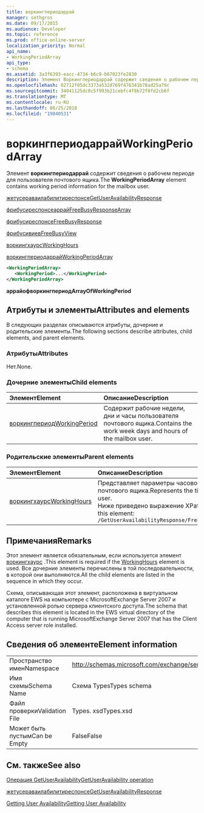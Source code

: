```yaml
---
title: воркингпериодаррай
manager: sethgros
ms.date: 09/17/2015
ms.audience: Developer
ms.topic: reference
ms.prod: office-online-server
localization_priority: Normal
api_name:
- WorkingPeriodArray
api_type:
- schema
ms.assetid: 3a3f6393-eacc-4734-b6c9-b67023fe2830
description: Элемент Воркингпериодаррай содержит сведения о рабочем периоде для пользователя почтового ящика.
ms.openlocfilehash: 02712f05dc3373a532d769f476341b78ad25a79c
ms.sourcegitcommit: 34041125dc8c5f993b21cebfc4f8b72f0fd2cb6f
ms.translationtype: MT
ms.contentlocale: ru-RU
ms.lasthandoff: 06/25/2018
ms.locfileid: "19840531"
---
```

# <a name="workingperiodarray"></a><span data-ttu-id="091b5-103">воркингпериодаррай</span><span class="sxs-lookup"><span data-stu-id="091b5-103">WorkingPeriodArray</span></span>

<span data-ttu-id="091b5-104">Элемент **воркингпериодаррай** содержит сведения о рабочем периоде для пользователя почтового ящика.</span><span class="sxs-lookup"><span data-stu-id="091b5-104">The **WorkingPeriodArray** element contains working period information for the mailbox user.</span></span> 
  
[<span data-ttu-id="091b5-105">жетусераваилабилитиреспонсе</span><span class="sxs-lookup"><span data-stu-id="091b5-105">GetUserAvailabilityResponse</span></span>](getuseravailabilityresponse.md)
  
[<span data-ttu-id="091b5-106">фрибусиреспонсеаррай</span><span class="sxs-lookup"><span data-stu-id="091b5-106">FreeBusyResponseArray</span></span>](freebusyresponsearray.md)
  
[<span data-ttu-id="091b5-107">фрибусиреспонсе</span><span class="sxs-lookup"><span data-stu-id="091b5-107">FreeBusyResponse</span></span>](freebusyresponse.md)
  
[<span data-ttu-id="091b5-108">фрибусивиев</span><span class="sxs-lookup"><span data-stu-id="091b5-108">FreeBusyView</span></span>](freebusyview.md)
  
[<span data-ttu-id="091b5-109">воркингхаурс</span><span class="sxs-lookup"><span data-stu-id="091b5-109">WorkingHours</span></span>](workinghours-ex15websvcsotherref.md)
  
[<span data-ttu-id="091b5-110">воркингпериодаррай</span><span class="sxs-lookup"><span data-stu-id="091b5-110">WorkingPeriodArray</span></span>](workingperiodarray.md)
  
```xml
<WorkingPeriodArray>
   <WorkingPeriod>...</WorkingPeriod>
</WorkingPeriodArray>
```

 <span data-ttu-id="091b5-111">**аррайофворкингпериод**</span><span class="sxs-lookup"><span data-stu-id="091b5-111">**ArrayOfWorkingPeriod**</span></span>
## <a name="attributes-and-elements"></a><span data-ttu-id="091b5-112">Атрибуты и элементы</span><span class="sxs-lookup"><span data-stu-id="091b5-112">Attributes and elements</span></span>

<span data-ttu-id="091b5-113">В следующих разделах описываются атрибуты, дочерние и родительские элементы.</span><span class="sxs-lookup"><span data-stu-id="091b5-113">The following sections describe attributes, child elements, and parent elements.</span></span>
  
### <a name="attributes"></a><span data-ttu-id="091b5-114">Атрибуты</span><span class="sxs-lookup"><span data-stu-id="091b5-114">Attributes</span></span>

<span data-ttu-id="091b5-115">Нет.</span><span class="sxs-lookup"><span data-stu-id="091b5-115">None.</span></span>
  
### <a name="child-elements"></a><span data-ttu-id="091b5-116">Дочерние элементы</span><span class="sxs-lookup"><span data-stu-id="091b5-116">Child elements</span></span>

|<span data-ttu-id="091b5-117">**Элемент**</span><span class="sxs-lookup"><span data-stu-id="091b5-117">**Element**</span></span>|<span data-ttu-id="091b5-118">**Описание**</span><span class="sxs-lookup"><span data-stu-id="091b5-118">**Description**</span></span>|
|:-----|:-----|
|[<span data-ttu-id="091b5-119">воркингпериод</span><span class="sxs-lookup"><span data-stu-id="091b5-119">WorkingPeriod</span></span>](workingperiod.md) <br/> |<span data-ttu-id="091b5-120">Содержит рабочие недели, дни и часы пользователя почтового ящика.</span><span class="sxs-lookup"><span data-stu-id="091b5-120">Contains the work week days and hours of the mailbox user.</span></span>  <br/> |
   
### <a name="parent-elements"></a><span data-ttu-id="091b5-121">Родительские элементы</span><span class="sxs-lookup"><span data-stu-id="091b5-121">Parent elements</span></span>

|<span data-ttu-id="091b5-122">**Элемент**</span><span class="sxs-lookup"><span data-stu-id="091b5-122">**Element**</span></span>|<span data-ttu-id="091b5-123">**Описание**</span><span class="sxs-lookup"><span data-stu-id="091b5-123">**Description**</span></span>|
|:-----|:-----|
|[<span data-ttu-id="091b5-124">воркингхаурс</span><span class="sxs-lookup"><span data-stu-id="091b5-124">WorkingHours</span></span>](workinghours-ex15websvcsotherref.md) <br/> |<span data-ttu-id="091b5-125">Представляет параметры часового пояса и рабочие часы для запрошенного пользователя почтового ящика.</span><span class="sxs-lookup"><span data-stu-id="091b5-125">Represents the time zone settings and working hours for the requested mailbox user.</span></span>  <br/> <span data-ttu-id="091b5-126">Ниже приведено выражение XPath для этого элемента:</span><span class="sxs-lookup"><span data-stu-id="091b5-126">The following is the XPath expression to this element:</span></span>  <br/>  `/GetUserAvailabilityResponse/FreeBusyResponseArray/FreeBusyResponse/FreeBusyView/WorkingHours` <br/> |
   
## <a name="remarks"></a><span data-ttu-id="091b5-127">Примечания</span><span class="sxs-lookup"><span data-stu-id="091b5-127">Remarks</span></span>

<span data-ttu-id="091b5-128">Этот элемент является обязательным, если используется элемент [воркингхаурс](workinghours-ex15websvcsotherref.md) .</span><span class="sxs-lookup"><span data-stu-id="091b5-128">This element is required if the [WorkingHours](workinghours-ex15websvcsotherref.md) element is used.</span></span> <span data-ttu-id="091b5-129">Все дочерние элементы перечислены в той последовательности, в которой они выполняются.</span><span class="sxs-lookup"><span data-stu-id="091b5-129">All the child elements are listed in the sequence in which they occur.</span></span> 
  
<span data-ttu-id="091b5-130">Схема, описывающая этот элемент, расположена в виртуальном каталоге EWS на компьютере с MicrosoftExchange Server 2007 и установленной ролью сервера клиентского доступа.</span><span class="sxs-lookup"><span data-stu-id="091b5-130">The schema that describes this element is located in the EWS virtual directory of the computer that is running MicrosoftExchange Server 2007 that has the Client Access server role installed.</span></span>
  
## <a name="element-information"></a><span data-ttu-id="091b5-131">Сведения об элементе</span><span class="sxs-lookup"><span data-stu-id="091b5-131">Element information</span></span>

|||
|:-----|:-----|
|<span data-ttu-id="091b5-132">Пространство имен</span><span class="sxs-lookup"><span data-stu-id="091b5-132">Namespace</span></span>  <br/> |http://schemas.microsoft.com/exchange/services/2006/types  <br/> |
|<span data-ttu-id="091b5-133">Имя схемы</span><span class="sxs-lookup"><span data-stu-id="091b5-133">Schema Name</span></span>  <br/> |<span data-ttu-id="091b5-134">Схема Types</span><span class="sxs-lookup"><span data-stu-id="091b5-134">Types schema</span></span>  <br/> |
|<span data-ttu-id="091b5-135">Файл проверки</span><span class="sxs-lookup"><span data-stu-id="091b5-135">Validation File</span></span>  <br/> |<span data-ttu-id="091b5-136">Types. xsd</span><span class="sxs-lookup"><span data-stu-id="091b5-136">Types.xsd</span></span>  <br/> |
|<span data-ttu-id="091b5-137">Может быть пустым</span><span class="sxs-lookup"><span data-stu-id="091b5-137">Can be Empty</span></span>  <br/> |<span data-ttu-id="091b5-138">False</span><span class="sxs-lookup"><span data-stu-id="091b5-138">False</span></span>  <br/> |
   
## <a name="see-also"></a><span data-ttu-id="091b5-139">См. также</span><span class="sxs-lookup"><span data-stu-id="091b5-139">See also</span></span>



[<span data-ttu-id="091b5-140">Операция GetUserAvailability</span><span class="sxs-lookup"><span data-stu-id="091b5-140">GetUserAvailability operation</span></span>](getuseravailability-operation.md)
  
[<span data-ttu-id="091b5-141">жетусераваилабилитиреспонсе</span><span class="sxs-lookup"><span data-stu-id="091b5-141">GetUserAvailabilityResponse</span></span>](getuseravailabilityresponse.md)


[<span data-ttu-id="091b5-142">Getting User Availability</span><span class="sxs-lookup"><span data-stu-id="091b5-142">Getting User Availability</span></span>](http://msdn.microsoft.com/library/d4133fcb-9b0f-4e6b-aadf-a389da83516a%28Office.15%29.aspx)

